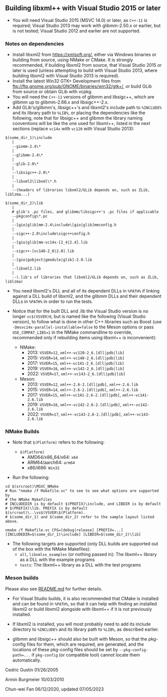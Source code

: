Building libxml++ with Visual Studio 2015 or later
-

* You will need Visual Studio 2015 (MSVC 14.0) or later, as `C++-11` is
required; Visual Studio 2013 may work with glibmm-2.50.x or earlier, but is not 
tested; Visual Studio 2012 and earlier are not supported.

### Notes on dependencies
* Install libxml2 from https://xmlsoft.org/, either via Windows binaries or
building from source, using NMake or CMake.  It is strongly recommended, if
building libxml2 from source, that Visual Studio 2015 or later is used (unless
attempting to build with Visual Studio 2013, where building libxml2 with Visual
Studio 2013 is required).
* Install the latest Win32 GTK+ Development files from ftp://ftp.gnome.org/pub/GNOME/binaries/win32/gtk+/, or build GLib from source
or obtain GLib with vcpkg.
* You will need the `C++-11` versions of glibmm and libsigc++, which are
glibmm up to glibmm-2.66.x and libsigc++-2.x.
* Add GLib's/glibmm's, libsigc++'s and libxml2's include path to `%INCLUDE%` 
and its library path to `%LIB%`, or placing the dependencies like the following,
note that for libsigc++ and glibmm the library naming conventions will be like
the one used for libxml++, listed in the next sections (replace `vc14x` with `vc120` with Visual Studio 2013):
```
$(some_dir_1)\include
   |
   --giomm-2.4\*
   |
   --glibmm-2.4\*
   |
   --glib-2.0\*
   |
   --libsigc++-2.0\*
   |
   --libxml2\libxml\*.h
   |
   --(headers of libraries libxml2/GLib depends on, such as ZLib, liblzma...)

$(some_dir_2)\lib
   |
   # glib's .pc files, and glibmm/libsigc++'s .pc files if applicable
   --pkgconfig\*.pc
   |
   --[gio|glib]mm-2.4\include\[gio|glib]mmconfig.h
   |
   --sigc++-2.0\include\sigc++config.h
   |
   --[gio|glib]mm-vc14x-[2_4|2.4].lib
   |
   --sigc++-[vc140-2_0|2.0].lib
   |
   --[gio|gobject|gmodule|glib]-2.0.lib
   |
   --libxml2.lib
   |
   --(.lib's of libraries that libxml2/GLib depends on, such as ZLib, liblzma)
```
* You need libxml2's DLL and all of its dependent DLLs in `%PATH%` if linking
against a DLL build of libxml2, and the glibmm DLLs and their dependent DLLs
in `%PATH%` in order to run the tests.

* Notice that for the built DLL and .lib the Visual Studio version is no
longer `vc$(VSVER)0`, but is named like the following (Visual Studio version),
to follow what is done in other C++ libraries such as Boost (use
`-Dmsvc14x-parallel-installable=false` to the Meson options or pass
`USE_COMPAT_LIBS=1` in the NMake commandline to override, recommended only if
rebuilding items using libxml++ is inconvenient):
  * NMake:
    * 2013: `VSVER=12`, `xml++-vc120-2_6.[dll|pdb|lib]`
    * 2015: `VSVER=14`, `xml++-vc140-2_6.[dll|pdb|lib]`
    * 2017: `VSVER=15`, `xml++-vc141-2_6.[dll|pdb|lib]`
    * 2019: `VSVER=16`, `xml++-vc142-2_6.[dll|pdb|lib]`
    * 2022: `VSVER=17`, `xml++-vc143-2_6.[dll|pdb|lib]`
  * Meson:
    * 2013: `VSVER=12`, `xml++-2.6-2.[dll|pdb]`, `xml++-2.6.lib`
    * 2015: `VSVER=14`, `xml++-2.6-2.[dll|pdb]`, `xml++-2.6.lib`
    * 2017: `VSVER=15`, `xml++-vc141-2.6-2.[dll|pdb]`, `xml++-vc141-2.6.lib`
    * 2019: `VSVER=16`, `xml++-vc142-2.6-2.[dll|pdb]`, `xml++-vc142-2.6.lib`
    * 2022: `VSVER=17`, `xml++-vc143-2.6-2.[dll|pdb]`, `xml++-vc143-2.6.lib`


### NMake Builds
* Note that `$(Platform)` refers to the following:
  * `$(Platform)`
    * AMD64/x86_64/x64: `x64`
    * ARM64/aarch64: `arm64`
    * x86/i686: `Win32`

* Run the following:
```
cd $(srcroot)\MSVC_NMake
# Run "nmake /f Makefile.vc" to see to see what options are supported by
# the NMake Makefiles
# INCLUDEDIR is by default $(PREFIX)\include, and LIBDIR is by default
# $(PREFIX)\lib. PREFIX is by default $(srcroot)\..\vs$(VSVER\$(Platform).
# $(some_dir_1) and $(some_dir_2) refer to the sample layout listed above.

nmake /f Makefile.vc CFG=[debug|release] [PREFIX=...] [INCLUDEDIR=$(some_dir_1)\include] [LIBDIR=$(some_dir_2)\lib]
```
* The following targets are supported (only DLL builds are supported out of the
box with the NMake Makefiles):
  * `all`, `libxmlxx_examples` (or nothing passed in): The libxml++ library as
a DLL with the example programs
  * `tests`: The libxml++ library as a DLL with the test programs

### Meson builds
Please also see [README.md](../README.md) for further details.

* For Visual Studio builds, it is also recommended that CMake is installed and
can be found in `%PATH%`, so that it can help with finding an installed libxml2
or build libxml2 alongside with libxml++ if it is not previously installed.

* If libxml2 is installed, you will most probably need to add its include
directory to `%INCLUDE%` and its library path to `%LIB%`, as described earlier.

* glibmm and libsigc++ should also be built with Meson, so that the pkg-config
files for them, which are required, are generated, and the locations of these
pkg-config files should be set by `--pkg-config-path=...` if `pkg-config` (or
compatible tool) cannot locate them automatically.


Cedric Gustin
01/26/2005

Armin Burgmeier
10/03/2010

Chun-wei Fan
06/12/2020, updated 07/05/2023
